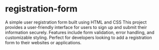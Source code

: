 # registration-form
 A simple user registration form built using HTML and CSS This project provides a user-friendly interface for users to sign up and submit their information securely. Features include form validation, error handling, and customizable styling. Perfect for developers looking to add a registration form to their websites or applications. 

